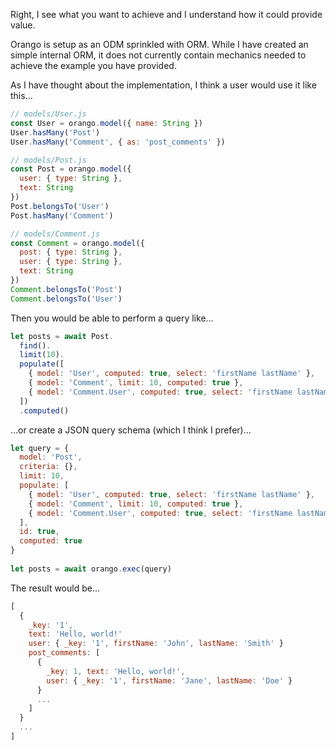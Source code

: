 Right, I see what you want to achieve and I understand how it could provide value.

Orango is setup as an ODM sprinkled with ORM. While I have created an simple internal ORM, it does not currently contain mechanics needed to achieve the example you have provided.

As I have thought about the implementation, I think a user would use it like this...

```js
// models/User.js
const User = orango.model({ name: String })
User.hasMany('Post')
User.hasMany('Comment', { as: 'post_comments' })

// models/Post.js
const Post = orango.model({
  user: { type: String },
  text: String
})
Post.belongsTo('User')
Post.hasMany('Comment')

// models/Comment.js
const Comment = orango.model({
  post: { type: String },
  user: { type: String },
  text: String
})
Comment.belongsTo('Post')
Comment.belongsTo('User')
```

Then you would be able to perform a query like...

```js
let posts = await Post.
  find().
  limit(10).
  populate([
    { model: 'User', computed: true, select: 'firstName lastName' },
    { model: 'Comment', limit: 10, computed: true },
    { model: 'Comment.User', computed: true, select: 'firstName lastName' }
  ])
  .computed()
```

...or create a JSON query schema (which I think I prefer)...

```js
let query = {
  model: 'Post',
  criteria: {},
  limit: 10,
  populate: [
    { model: 'User', computed: true, select: 'firstName lastName' },
    { model: 'Comment', limit: 10, computed: true },
    { model: 'Comment.User', computed: true, select: 'firstName lastName' }
  ],
  id: true,
  computed: true
}
  
let posts = await orango.exec(query)
```

The result would be...

```js
[
  {
    _key: '1',
    text: 'Hello, world!'
    user: { _key: '1', firstName: 'John', lastName: 'Smith' }
    post_comments: [
      {
        _key: 1, text: 'Hello, world!',
        user: { _key: '1', firstName: 'Jane', lastName: 'Doe' }
      }
      ...
    ]
  }
  ...
]
```
